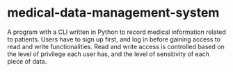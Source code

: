 # medical-data-management-system
A program with a CLI written in Python to record medical information related to patients. Users have to sign up first, and log in before gaining access to read and write functionalities. Read and write access is controlled based on the level of privilege each user has, and the level of sensitivity of each piece of data.
